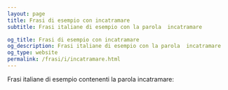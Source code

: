 ```yaml
---
layout: page
title: Frasi di esempio con incatramare 
subtitle: Frasi italiane di esempio con la parola  incatramare

og_title: Frasi di esempio con incatramare 
og_description: Frasi italiane di esempio con la parola  incatramare
og_type: website
permalink: /frasi/i/incatramare.html
---
```


Frasi italiane di esempio contenenti la parola incatramare:


